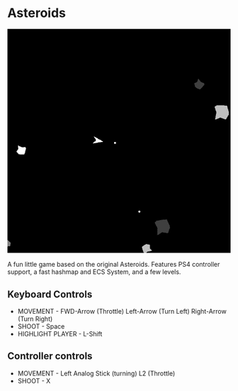 # Asteroids
![Asteroids GIF](Asteroids.gif)

A fun little game based on the original Asteroids. Features PS4 controller support, a fast hashmap and ECS System, and a few levels.


## Keyboard Controls

  * MOVEMENT - FWD-Arrow (Throttle) Left-Arrow (Turn Left) Right-Arrow (Turn Right)
  * SHOOT - Space
  * HIGHLIGHT PLAYER - L-Shift

## Controller controls

  * MOVEMENT - Left Analog Stick (turning) L2 (Throttle)
  * SHOOT - X
